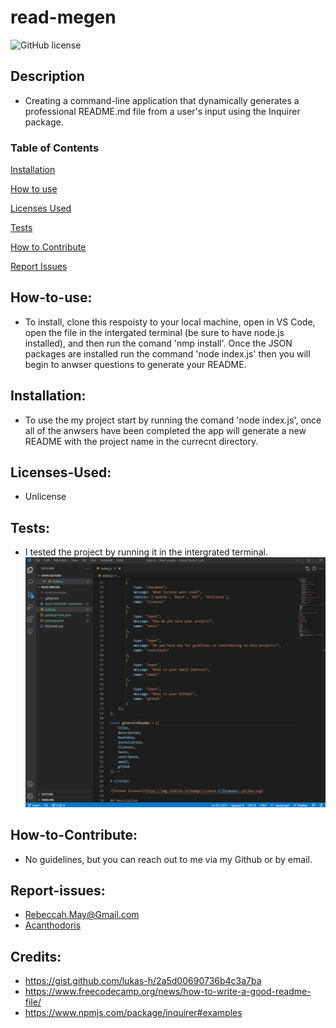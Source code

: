 # read-megen

![GitHub license](https://img.shields.io/badge/License-Unlicense-yellow.svg)

## Description

* Creating a command-line application that dynamically generates a professional README.md file from a user's input using the Inquirer package.

### Table of Contents

[Installation](#Installation)

[How to use](#How-to-use)

[Licenses Used](#Licenses-Used)

[Tests](#Tests)

[How to Contribute](#Contribute)

[Report Issues](#Report-issues)


## How-to-use:
* To install, clone this respoisty to your local machine, open in VS Code, open the file in the intergated terminal (be sure to have node.js installed), and then run the comand 'nmp install'. Once the JSON packages are installed run the command 'node index.js' then you will begin to anwser questions to generate your README.

## Installation:
* To use the my project start by running the comand 'node index.js', once all of the anwsers have been completed the app will generate a new README with the project name in the currecnt directory.

## Licenses-Used:
* Unlicense

## Tests:
* I tested the project by running it in the intergrated terminal.
![a demo of how to test the app](/demo.gif)

## How-to-Contribute:
* No guidelines, but you can reach out to me via my Github or by email.

## Report-issues:
* [Rebeccah.May@Gmail.com](mailto:Rebeccah.May@Gmail.com)
* [Acanthodoris](https://github.com/Acanthodoris)

## Credits:
* https://gist.github.com/lukas-h/2a5d00690736b4c3a7ba
* https://www.freecodecamp.org/news/how-to-write-a-good-readme-file/
* https://www.npmjs.com/package/inquirer#examples

